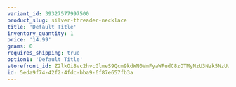 ```yaml
---
variant_id: 39327577997500
product_slug: silver-threader-necklace
title: 'Default Title'
inventory_quantity: 1
price: '14.99'
grams: 0
requires_shipping: true
option1: 'Default Title'
storefront_id: Z2lkOi8vc2hvcGlmeS9Qcm9kdWN0VmFyaWFudC8zOTMyNzU3Nzk5NzUwMA==
id: 5eda9f74-42f2-4fdc-bba9-6f87e657fb3a
---
```

